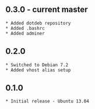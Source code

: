 ## 0.3.0 - current master
    * Added dotdeb repository
    * Added .bashrc
    * Added adminer

## 0.2.0
    * Switched to Debian 7.2
    * Added vhost alias setup

## 0.1.0
    * Initial release - Ubuntu 13.04